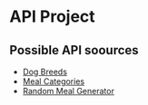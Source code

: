 # API Project


## Possible API soources
* [Dog Breeds](https://dog.ceo/api/breeds/list/all)
* [Meal Categories](https://www.themealdb.com/api/json/v1/1/categories.php)
* [Random Meal Generator](https://www.themealdb.com/api/json/v1/1/random.php)
